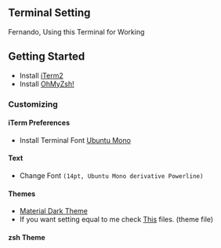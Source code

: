 ## Terminal Setting 
Fernando, Using this Terminal for Working



## Getting Started 
  - Install [iTerm2](https://iterm2.com/downloads.html)
  - Install [OhMyZsh!](https://github.com/robbyrussell/oh-my-zsh)
  
 
### Customizing 

#### iTerm Preferences
  - Install Terminal Font [Ubuntu Mono](https://github.com/powerline/fonts/tree/master/UbuntuMono)

  
#### Text 
  - Change Font `(14pt, Ubuntu Mono derivative Powerline)`
 
#### Themes 
  - [Material Dark Theme](https://github.com/MartinSeeler/iterm2-material-design)
  - If you want setting equal to me check [This](./iterm2/material-dark.itermcolors) files. (theme file) 

#### zsh Theme
  
